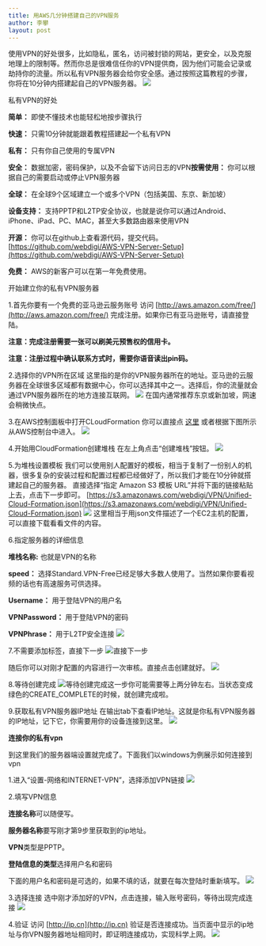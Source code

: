 ```yaml
---
title: 用AWS几分钟搭建自己的VPN服务
author: 李攀
layout: post
---
```


使用VPN的好处很多，比如隐私，匿名，访问被封锁的网站，更安全，以及克服地理上的限制等。然而你总是很难信任你的VPN提供商，因为他们可能会记录或劫持你的流量。所以私有VPN服务器会给你安全感。通过按照这篇教程的步骤，你将在10分钟内搭建起自己的VPN服务器。
![](https://dijmdq8b0p1jt.cloudfront.net/blog/wp-content/uploads/2015/03/AWS-VPN-Webdigi.png)

私有VPN的好处

**简单：** 即使不懂技术也能轻松地按步骤执行

**快速：** 只需10分钟就能跟着教程搭建起一个私有VPN

**私有：** 只有你自己使用的专属VPN

**安全：** 数据加密，密码保护，以及不会留下访问日志的VPN**按需使用：** 你可以根据自己的需要启动或停止VPN服务器

**全球：** 在全球9个区域建立一个或多个VPN（包括美国、东京、新加坡）

**设备支持：** 支持PPTP和L2TP安全协议，也就是说你可以通过Android、iPhone、iPad、PC、MAC，甚至大多数路由器来使用VPN

**开源：** 你可以在github上查看源代码，提交代码。[https://github.com/webdigi/AWS-VPN-Server-Setup](https://github.com/webdigi/AWS-VPN-Server-Setup)

**免费：** AWS的新客户可以在第一年免费使用。

开始建立你的私有VPN服务器

1.首先你要有一个免费的亚马逊云服务账号
访问 [http://aws.amazon.com/free/](http://aws.amazon.com/free/) 完成注册。如果你已有亚马逊账号，请直接登陆。

**注意：完成注册需要一张可以刷美元预售权的信用卡。**

**注意：注册过程中确认联系方式时，需要你语音读出pin码。**

2.选择你的VPN所在区域
这里指的是你的VPN服务器所在的地址。亚马逊的云服务器在全球很多区域都有数据中心，你可以选择其中之一。选择后，你的流量就会通过VPN服务器所在的地方连接互联网。
![](http://blog-10057309.cos.myqcloud.com/region.png)
在国内通常推荐东京或新加坡，网速会稍微快点。

3.在AWS控制面板中打开CLoudFormation
你可以直接点 [这里](https://console.aws.amazon.com/cloudformation/home?region=ap-northeast-1) 或者根据下图所示从AWS控制台中进入。
![](http://blog-10057309.cos.myqcloud.com/0002.png)

4.开始用CloudFormation创建堆栈
在左上角点击“创建堆栈”按钮。
![](http://blog-10057309.cos.myqcloud.com/0003.png)

5.为堆栈设置模板
我们可以使用别人配置好的模板，相当于复制了一份别人的机器，很多复杂的安装过程和配置过程都已经做好了，所以我们才能在10分钟就搭建起自己的服务器。
直接选择“指定 Amazon S3 模板 URL”并将下面的链接粘贴上去，点击下一步即可。
[https://s3.amazonaws.com/webdigi/VPN/Unified-Cloud-Formation.json](https://s3.amazonaws.com/webdigi/VPN/Unified-Cloud-Formation.json)
![](http://blog-10057309.cos.myqcloud.com/0004.png)
这里相当于用json文件描述了一个EC2主机的配置，可以直接下载看看文件的内容。

6.指定服务器的详细信息

**堆栈名称:** 也就是VPN的名称

**speed：** 选择Standard.VPN-Free已经足够大多数人使用了。当然如果你要看视频的话也有高速服务可供选择。

**Username：** 用于登陆VPN的用户名

**VPNPassword：** 用于登陆VPN的密码

**VPNPhrase：** 用于L2TP安全连接
![](http://blog-10057309.cos.myqcloud.com/0005.png)

7.不需要添加标签，直接下一步
![](http://blog-10057309.cos.myqcloud.com/0006.png)直接下一步

随后你可以对刚才配置的内容进行一次审核。直接点击创建就好。
![](http://blog-10057309.cos.myqcloud.com/0007.png)

8.等待创建完成
![](http://blog-10057309.cos.myqcloud.com/0009.png)等待创建完成这一步你可能需要等上两分钟左右。当状态变成绿色的CREATE_COMPLETE的时候，就创建完成啦。

9.获取私有VPN服务器IP地址
在输出tab下查看IP地址。这就是你私有VPN服务器的IP地址，记下它，你需要用你的设备连接到这里。
![](http://blog-10057309.cos.myqcloud.com/0010.png)

**连接你的私有vpn**

到这里我们的服务器端设置就完成了。下面我们以windows为例展示如何连接到vpn

1.进入“设置-网络和INTERNET-VPN”，选择添加VPN链接
![](http://blog-10057309.cos.myqcloud.com/0011.png)

2.填写VPN信息

**连接名称**可以随便写。

**服务器名称**要写刚才第9步里获取到的ip地址。

**VPN**类型是PPTP。

**登陆信息的类型**选择用户名和密码

下面的用户名和密码是可选的，如果不填的话，就要在每次登陆时重新填写。
![](http://blog-10057309.cos.myqcloud.com/0012.png)

3.选择连接
选中刚才添加好的VPN，点击连接，输入账号密码，等待出现完成连接
![](http://blog-10057309.cos.myqcloud.com/0013.png)

4.验证
访问 [http://ip.cn](http://ip.cn) 验证是否连接成功。当页面中显示的ip地址与你VPN服务器地址相同时，即证明连接成功，实现科学上网。
![](http://blog-10057309.cos.myqcloud.com/0014.png)
